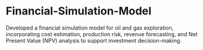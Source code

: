# Financial-Simulation-Model
Developed a financial simulation model for oil and gas exploration, incorporating cost estimation, production risk, revenue forecasting, and Net Present Value (NPV) analysis to support investment decision-making.
